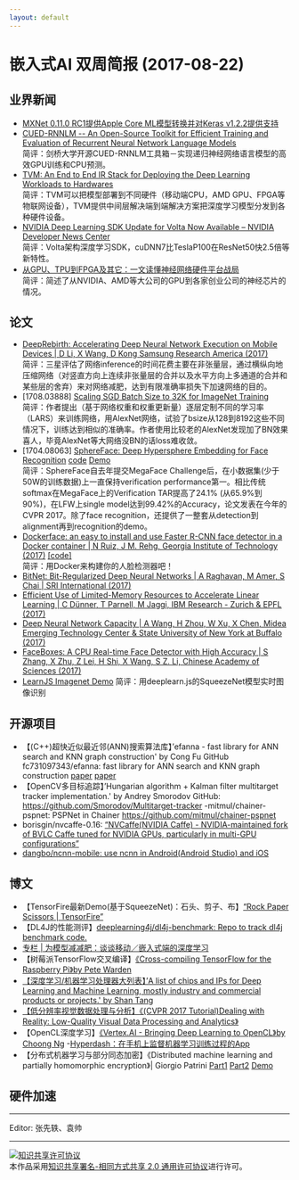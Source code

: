 ```yaml
---
layout: default
---
```


# 嵌入式AI 双周简报 (2017-08-22)

## 业界新闻

- [MXNet 0.11.0 RC1提供Apple Core ML模型转换并对Keras v1.2.2提供支持](https://github.com/apache/incubator-mxnet/releases)</br>
- [CUED-RNNLM -- An Open-Source Toolkit for Efficient Training and Evaluation of Recurrent Neural Network Language Models](http://mi.eng.cam.ac.uk/projects/cued-rnnlm/papers/ICASSP16-Toolkit.pdf)</br>
简评：剑桥大学开源CUED-RNNLM工具箱－实现递归神经网络语言模型的高效GPU训练和CPU预测。  
- [TVM: An End to End IR Stack for Deploying the Deep Learning Workloads to Hardwares](http://tvmlang.org/2017/08/17/tvm-release-announcement.html)</br>
简评：TVM可以把模型部署到不同硬件（移动端CPU，AMD GPU、FPGA等物联网设备），TVM提供中间层解决端到端解决方案把深度学习模型分发到各种硬件设备。
- [NVIDIA Deep Learning SDK Update for Volta Now Available – NVIDIA Developer News Center](https://news.developer.nvidia.com/nvidia-deep-learning-sdk-update-for-volta-now-available/)</br>
简评：Volta架构深度学习SDK，cuDNN7比TeslaP100在ResNet50快2.5倍等新特性。
- [从GPU、TPU到FPGA及其它：一文读懂神经网络硬件平台战局](https://mp.weixin.qq.com/s?__biz=MzA3MzI4MjgzMw==&mid=2650729894&idx=1&sn=e8c3b919fba8a23ee9cd882ee91b0af2)</br>
简评：简述了从NVIDIA、AMD等大公司的GPU到各家创业公司的神经芯片的情况。


## 论文

- [DeepRebirth: Accelerating Deep Neural Network Execution on Mobile Devices | D Li, X Wang, D Kong Samsung Research America (2017)](https://arxiv.org/abs/1708.04728)</br>
简评：三星评估了网络inference的时间花费主要在非张量层，通过横纵向地压缩网络（对竖直方向上连续非张量层的合并以及水平方向上多通道的合并和某些层的舍弃）来对网络减肥，达到有限准确率损失下加速网络的目的。
- [1708.03888] [Scaling SGD Batch Size to 32K for ImageNet Training](https://arxiv.org/abs/1708.03888)</br>
简评：作者提出（基于网络权重和权重更新量）逐层定制不同的学习率（LARS）来训练网络，用AlexNet网络，试验了bsize从128到8192这些不同情况下，训练达到相似的准确率。作者使用比较老的AlexNet发现加了BN效果喜人，毕竟AlexNet等大网络没BN的话loss难收敛。
- [1704.08063] [SphereFace: Deep Hypersphere Embedding for Face Recognition](https://arxiv.org/abs/1704.08063) [code](https://github.com/wy1iu/sphereface) [Demo](http://v-wb.youku.com/v_show/id_XMjk3NTc1NjMxMg==.html)</br>
简评：SphereFace自去年提交MegaFace Challenge后，在小数据集(少于50W的训练数据)上一直保持verification performance第一。相比传统softmax在MegaFace上的Verification TAR提高了24.1% (从65.9%到90%)，在LFW上single model达到99.42%的Accuracy，论文发表在今年的CVPR 2017。除了face recognition，还提供了一整套从detection到alignment再到recognition的demo。
- [Dockerface: an easy to install and use Faster R-CNN face detector in a Docker container | N Ruiz, J M. Rehg, Georgia Institute of Technology (2017)](https://arxiv.org/abs/1708.04370) [[code]](https://github.com/natanielruiz/dockerface)</br>
简评：用Docker来构建你的人脸检测器吧！
- [BitNet: Bit-Regularized Deep Neural Networks | A Raghavan, M Amer, S Chai | SRI International (2017)](https://arxiv.org/abs/1708.04788)  
- [Efficient Use of Limited-Memory Resources to Accelerate Linear Learning | C Dünner, T Parnell, M Jaggi, IBM Research - Zurich & EPFL (2017)](https://arxiv.org/abs/1708.05357) 
- [Deep Neural Network Capacity | A Wang, H Zhou, W Xu, X Chen, Midea Emerging Technology Center & State University of New York at Buffalo (2017)](https://arxiv.org/abs/1708.05029)
- [FaceBoxes: A CPU Real-time Face Detector with High Accuracy | S Zhang, X Zhu, Z Lei, H Shi, X Wang, S Z. Li, Chinese Academy of Sciences (2017)](https://arxiv.org/abs/1708.05234)
- [LearnJS Imagenet Demo](https://pair-code.github.io/deeplearnjs/demos/imagenet/imagenet-demo.html)
简评：用deeplearn.js的SqueezeNet模型实时图像识别


## 开源项目
- 【(C++)超快近似最近邻(ANN)搜索算法库】’efanna - fast library for ANN search and KNN graph construction' by Cong Fu GitHub
fc731097343/efanna: fast library for ANN search and KNN graph construction
[paper](https://github.com/fc731097343/efanna) [paper](https://arxiv.org/abs/1609.07228)
- 【OpenCV多目标追踪】’Hungarian algorithm + Kalman filter multitarget tracker implementation.' by Andrey Smorodov GitHub: https://github.com/Smorodov/Multitarget-tracker
-mitmul/chainer-pspnet: PSPNet in Chainer
https://github.com/mitmul/chainer-pspnet
- borisgin/nvcaffe-0.16: [“NVCaffe(NVIDIA Caffe) - NVIDIA-maintained fork of BVLC Caffe tuned for NVIDIA GPUs, particularly in multi-GPU configurations”](https://github.com/borisgin/nvcaffe-0.16)
- [dangbo/ncnn-mobile: use ncnn in Android(Android Studio) and iOS](https://github.com/dangbo/ncnn-mobile)

## 博文
- 【TensorFire最新Demo(基于SqueezeNet)：石头、剪子、布】[“Rock Paper Scissors | TensorFire”](https://www.youtube.com/watch?v=s1KHBN9cuUk)
- 【DL4J的性能测评】[deeplearning4j/dl4j-benchmark: Repo to track dl4j benchmark code.](https://github.com/deeplearning4j/dl4j-benchmark)
- [专栏 | 为模型减减肥：谈谈移动／嵌入式端的深度学习](https://mp.weixin.qq.com/s?__biz=MzA3MzI4MjgzMw==&mid=2650729791&idx=2&sn=0b8acd1bc1a4a10d988bc5f8301d6749)
- 【树莓派TensorFlow交叉编译】[《Cross-compiling TensorFlow for the Raspberry Pi》by Pete Warden](https://petewarden.com/2017/08/20/cross-compiling-tensorflow-for-the-raspberry-pi/)
- [【深度学习/机器学习处理器大列表】’A list of chips and IPs for Deep Learning and Machine Learning, mostly industry and commercial products or projects.' by Shan Tang](https://github.com/basicmi/Deep-Learning-Processor-List)
- [【低分辨率视觉数据处理与分析】《(CVPR 2017 Tutorial)Dealing with Reality: Low-Quality Visual Data Processing and Analytics》](https://pan.baidu.com/s/1i46rWI5#list/path=%2F)
- 【OpenCL深度学习】[《Vertex.AI - Bringing Deep Learning to OpenCL》by Choong Ng](http://vertex.ai/blog/bringing-deep-learning-to-opencl)
-[Hyperdash：在手机上监督机器学习训练过程的App](https://hyperdash.io/)
- 【分布式机器学习与部分同态加密】《Distributed machine learning and partially homomorphic encryption》| Giorgio Patrini [Part1](https://blog.n1analytics.com/distributed-machine-learning-and-partially-homomorphic-encryption-1/) [Part2](https://blog.n1analytics.com/distributed-machine-learning-and-partially-homomorphic-encryption-2/) [Demo](https://github.com/n1analytics/python-paillier/blob/master/examples/federated_learning_with_encryption.py)

## 硬件加速


----

Editor: 张先轶、袁帅

----

<a rel="license" href="http://creativecommons.org/licenses/by-sa/2.0/"><img alt="知识共享许可协议" style="border-width:0" src="https://i.creativecommons.org/l/by-sa/2.0/88x31.png" /></a><br />本作品采用<a rel="license" href="http://creativecommons.org/licenses/by-sa/2.0/">知识共享署名-相同方式共享 2.0 通用许可协议</a>进行许可。

